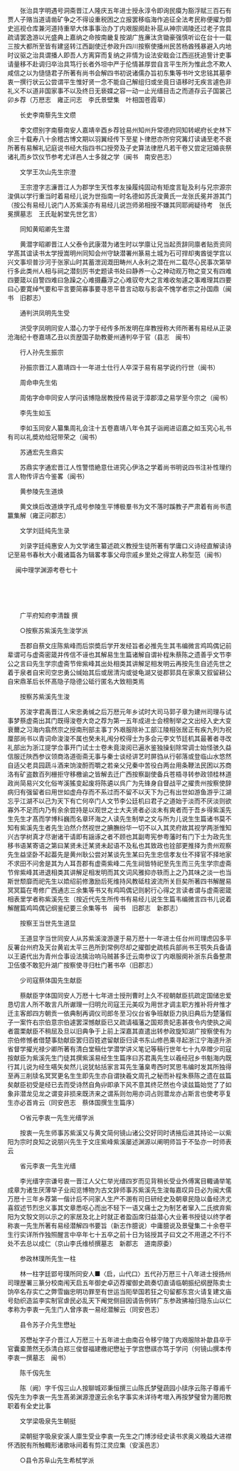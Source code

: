 <!-- { "loadSidebar": true } -->
　　张治具字明遇号洞斋晋江人隆庆五年进士授永淳令即询民瘼为豁浮赋三百石有贾人子赂当道请凿矿争之不得设重税困之立报罢移临海作追征全法考民称便擢为御史巡视仓库兼河道持重举大体事事治办丁内艰服阕赴补扈从神宗谒陵还过老子宫具疏请罢逸游以光盛典上嘉纳之命按南畿复按湖广旌亷汰贪锄豪强慎听讼在台十一载三按大都所至皆有建竖转江西副使迁参政升四川按察使播州民苦杨酋残暴避入内地时议驱之治具谓播人即吾人方离穽而复纳之非情为设法安戢会江西巡抚追訾计吏事请量移不赴调归卒治具笃行长者外坦中严于伦情甚厚尝自言平生所为惟此念不欺人咸信之以为慥慥君子所著有尚书会解四书初说诸儒办旨初东集等书叶文忠铭其墓李衷一撰行状云公尝谓平生惟好贤一念不能自己解组归或坐竟日语移时无疾言遽色非礼义不以道非国家事不以及终日无亵媟之容一动一止光缙目击之而道存云子国裳己卯乡荐（万厯志　雍正问志　李氏景壁集　叶相国苍霞草）

　　长史李南藜先生文缵

　　李文缵别字南藜南安人嘉靖辛酉乡荐铨易州知州升常德府同知转岷府长史林下余三十载寿八十余稽古博文期以羽翼经传下至星卜律厯亦所穷究篝灯读诵至老不衰所著有易解礼记庭说书经大指四书口授旁及子史算法律厯凡若干卷又尝定冠婚丧祭诸礼而乡饮仪节参考尤详邑人士多就之学（闽书　南安邑志）

　　文学王次山先生宗澄

　　王宗澄字志濓晋江人为郡学生天性孝友操履纯固动有矩度言耻及利与兄宗源宗浚俱以学行重当时着易经儿说为世指南一时名德如苏氏浚黄氏一龙张氏冕并游其门（按公有易经儿说门人苏紫溪亦有易经儿说岂师弟相授不嫌其同耶阙疑待考　张氏冕撰墓志　王氏耻躬堂先世乞言）

　　同知黄昭卿先生潜

　　黄潜字昭卿晋江人父泰令武康潜为诸生时以学廪让兄当起贡辞同廪者贴贡资同学髙其谊读书太学授嵩明州同知会州守缺潜署州篆易土城为石可捍却夷酋徙学宫以兴文事坝普沙河于张家山时其蓄泄润溉田畴州人永利之潜在州二载尽心民事次第举行多此类州人相与祠之潜刻厉书史题读书处曰静养一心之神动观万物之变又有四难四要箴以自警四难曰急躁之心难摄麤浮之心难驭夸大之言难收匆遽之事难理其四要曰心要寛绰气要和平言要简寡事要寻思平昔言动取与影衾不愧学者宗之孙国鼎（闽书　旧郡志）

　　通判洪凤明先生受

　　洪受字凤明同安人潜心力学于经传多所发明在庠教授称大师所著有易经从正录沧海纪十卷嘉靖乙丑以贡歴国子助教夔州通判卒于官（县志　闽书）

　　行人孙先生振宗

　　孙振宗晋江人嘉靖四十一年进士仕行人卒深于易有易学说约行世（闽书）

　　周命申先生佑

　　周佑字命申同安人学问该博隐居教授传易说于漳郡漳之易学至今宗之（闽书）

　　李先生如玉

　　李如玉同安人纂集周礼会注十五卷嘉靖八年令其子诣阙进诏嘉之如玉究心礼书有司以礼奬劝给冠带荣之（闽书）

　　苏通宏先生鼎实

　　苏鼎实字通宏晋江人性警悟絶意仕进究心伊洛之学着尚书明说四书注补性理约言人物传评古今鉴畧（闽书）

　　黄参陵先生道焕

　　黄文焕后改道焕字孔成号参陵生平博极羣书为文不落时蹊教子严肃着有尚书遗籝集解（雍正问郡志）

　　文学刘廷纯先生录

　　刘录字廷纯惠安人为文学诸生纂述疏义教授生徒所著有学庸口义诗经直解读诗记至易书春秋大小戴诸篇各为辑畧孝事父母宗戚乡里处之得宜人称型范（闽书） 

　
闽中理学渊源考卷七十

　

　　

　　广平府知府李清馥 撰

　　○按察苏紫溪先生浚学派

　　吾郡自蔡文庄陈紫峰而后崇奬后学开发经旨者必推先生其韦编微言鸡鸣偶记前辈谓可与虚斋密箴并传信不诬也其解易生生篇诸解自谓补程朱蔡陈之遗善乎文节李公之言曰先生学宗虚斋节侔紫峰其出处相类其讲解足相发明云再按先生自述先世之着于泉者自宋司空忠勇公缄始其后或居清沟或徙龟湖又徙郡郭具在家乘又叙留耕公自宋鼎革后长怀髙隐子隐德公砥行匿名大致相类焉

　　按察苏紫溪先生浚

　　苏浚字君禹晋江人宋忠勇缄之后万厯元年乡试时大司马郭子章为建州司理与试事梦蔡虚斋出其门既得浚卷大竒之荐为第一五年成进士会榜制举之文出经入史大变衰薾之习海内翕然宗之授南刑部主事丁外艰服除补工部江陵相张居正有疾九列为祝厘部尚书以青词命浚浚不属也癸未礼闱分校得士为多会元李文节廷机其最著者寻改礼部出为浙江提学佥事开门试士士卷未竟浚阅已遍氷鉴独操刬除常调士始怪骇久益信服迁陜西参议领商洛道衙斋无事与秦士谈经讲艺时屏驺从行邨落或登临山水悠然自适父老具园蔬斗酒来饷浚酹而嚼之若亲父兄秦中苦役白两台用条鞭法民困以苏商洛有矿盗数百列栅拒守移檄谕之皆解去迁广西按察副使备兵苍梧寻转参政领桂林道政尚简易兴文化俗岑溪猺变起废将陈遴以呉广为先锋身自督战平之擢贵州按察使辞病归有强留者曰用世如虚舟存而不系过而不留不以天下为己有出世如游鱼游乎江湖忘乎江湖不以己为天下有亡何卒门人文节李公廷机曰君子之道始于淡而不厌淡则欲寡外不足而内乃有余余尝持是以观世之士大夫贤者必淡未有爽者而于吾乡得紫溪先生先生才髙而学博科巍而名章环海之人读先生制举之文与所为儿说生生篇诸书莫不知有紫溪先生者先生泊然介然视世之腆膴纷华一切不以入其灵府故其视学两浙惟知兴古学树真才尽谢诸干请即有謡诼之者不顾也其副粤宪参粤藩时有门下士为政先生移书语某寄语之第曰某贤未迁某贤未起语不及私也其致政也铨部更推择为贵州观察先生益坚卧不起葢先是黄州耿公尝对某谈先生某曰先生忠信孝友仕不择官不择地家不求田不问舍是其为人耳吾郡有虚斋紫峰二先生祠皆特祀至先生而三先生学宗虚斋节侔紫峰其进退相类其讲解足相发明而其文词风雅抑亦轶而上之乃其味之淡一也当斯世颓靡而祀先生以嫓绍前修激励后死维持风教砥柱波流所关巨矣所著四书解醒易冥冥篇在粤修广西通志三余集等书又有鸡鸣偶记则躬行心得之言读者谓与虚斋密箴相表里学者称紫溪先生（按近代先生所传书有易经儿说生生篇韦编微言四书儿说着解醒篇鸡鸣偶记纲鉴纪要三余集等书　闽书　旧郡志　新郡志）

　　按察王当世先生道显

　　王道显字当世同安人从苏紫溪浚游邃于易万厯十一年进士任台州司理虑囚多平反署台州府及天台黄岩太平三邑所到常例尽却之擢御史疏核兵部尚书王鹗失兵备请以王遴代出为青州佥事设法擒治响马贼甚多迁云南参议丁内艰服阕补浙东兵备整肃卫伍倭不敢犯升湖广按察使寻归杜门著书卒（旧郡志）

　　少司寇蔡体国先生献臣

　　蔡献臣字体国同安人万厯十七年进士授刑曹时上久不视朝献臣抗疏定国储忠爱恳切言人所不敢言凡所谳理一归明允司寇王元美叹为用世才调主职方推补将弁惟才迁主客郎四方朝贡一依典制再调仪司郎冬至习仪台省争班献臣力执旧典后为楚藩假子一案忤右宗伯意宗伯遽罢深憾献臣已又疏请福藩之国郑贵妃恚甚夜令内使执之闻者震栗献臣不稍屈及旦以旧典争于上前上深嘉其直遣出转参政旋知湖广按察使有为宗伯修憾者借楚事劾献臣罢归百姓遮留献臣归读书东山修邑乘寻起浙江宁海道升浙省督学擢光禄少卿所著有清白堂稿仕学潜学讲义笔记等稿行世年七十九卒赠少司寇按献臣为紫溪先生门徒其撰紫溪易经生生篇序曰苏君禹先生以羲经冠乡书魁海内既行其儿说为经生嚆矢矣然儿说犹帖括家言耳先生藩臬粤西时冥思韦编时发其所独得至再三削牍名冥冥更名生生即先生亦自谓抉羲文周孔之秘而补程朱蔡陈之遗在兹篇矣献臣初受是经已去而受诗然自角丱即承下风不意其终茫然也今读兹篇始觉了了如象非潜龙见龙之谓变非损来既济来之谓系则勿用亦词占则潜龙亦占斯言也使考亭复生亦必首肯云（同安邑志　蔡体国撰生生篇序）

　　○省元李衷一先生光缙学派

　　按衷一先生师事苏紫溪又与黄文简何镜山诸公交好同时诱掖后进其持论一以紫阳为宗时良知之说朋兴先生于文庄紫峰紫溪屡述渊源以阐明师旨于不坠亦一时师表云

　　省元李衷一先生光缙

　　李光缙字宗谦号衷一晋江人父仁举光缙四岁而见背稍长受业外傅寓目輙诵举笔成章为诸生厌薄举子业闳览博物为古文辞师事苏紫溪先生浚每嘉叹异日必为闽大儒万厯十三年乡荐第一偕计后不问家人生产不溷有司日研经史及朝章民隐以备经济尤喜叙述节烈忠义事其文章悉呕心而出不轻下一语又痛士之为制艺者窜入二氏摈弃紫阳为文彀文则以示之的家居及北上时就正者盈函席归益潜心大业著书授徒以终学者称衷一先生所著有易经潜解四书要旨（新志作臆说）中庸臆说及景璧集二十余卷平生行实详所作独照醒言中卒年七十五卒之前十日为铭授其子曰文之不用道之不行不处不去总以成仁（京山李氏维桢撰墓志　新郡志　道南原委）

　　参政林璞所先生一柱

　　林一柱字廷郢号璞所同安人■〈启，山代口〉五代孙万厯三十八年进士授扬州司理歴署三篆分校南闱天启五年御史卓迈荐擢御史疏奏切直请临朝振纪纲歴陈卖士饷卒名存实亡之弊雪幽忠明功罪至有世运当阨举国若狂之句留都东宫火请复建文庙号劾织造监李实制官虐民必乱天下阉党侧目因请告例转广东参政拂袖归隐东山以仁孝称为李衷一先生门人曾序衷一易经潜解云（同安邑志）

　　县令苏子介先生懋祉

　　苏懋祉字子介晋江人万厯三十五年进士由南召令移宁陵丁内艰服除补歙县卒于官囊槖萧然无忝清白郑三俊督福建檄祀懋祉于学宫懋祺亦笃于学问（何镜山撰本传　李衷一撰墓志　闽书）

　　陈千仭先生

　　陈（阙）字千仭三山人按聊城邓秉恒撰三山陈氏梦璧蔬园小牍序云陈子尊甫千仭先生为李衷一先生髙弟渊源澄邃云余名字事实未详待考増入再按梦璧曾为莆阳教职着有全史比事

　　文学梁吸泉先生朝挺

　　梁朝挺字吸泉安溪人廪生受业李衷一先生之门博涉经史读书求奥义晚益大进襟怀洒脱有所触輙形诸歌咏间着有剪江灵应集（安溪邑志）

　　○县令苏阜山先生希栻学派

